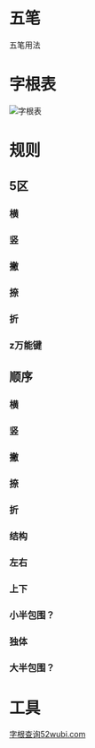# 五笔
五笔用法

# 字根表
![字根表](https://www.dazima.cn/images/wbzigentu.jpg)

# 规则
## 5区
### 横
### 竖
### 撇
### 捺
### 折
### z万能键
## 顺序
### 横
### 竖
### 撇
### 捺
### 折
### 结构
### 左右
### 上下
### 小半包围？
### 独体
### 大半包围？
# 工具
[字根查询52wubi.com](https://www.52wubi.com/wbbmcx/search.php)

